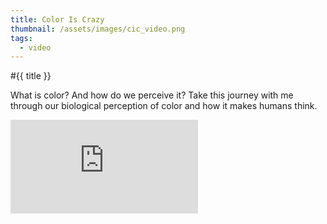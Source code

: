 ```yaml
---
title: Color Is Crazy
thumbnail: /assets/images/cic_video.png
tags:
  - video
---
```


#{{ title }}

What is color? And how do we perceive it? Take this journey with me through our biological perception of color and how it makes humans think.

<iframe src="https://www.youtube.com/embed/jDF3RqFewF8?si=BiNaYLdJmXbQ2ASZ&amp;controls=0" title="YouTube video player" frameborder="0" allow="accelerometer; autoplay; clipboard-write; encrypted-media; gyroscope; picture-in-picture; web-share" referrerpolicy="strict-origin-when-cross-origin" allowfullscreen></iframe>
